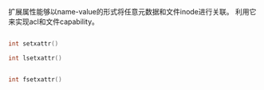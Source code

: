 扩展属性能够以name-value的形式将任意元数据和文件inode进行关联。
利用它来实现acl和文件capability。

```c++

int setxattr()

int lsetxattr()


int fsetxattr()
```